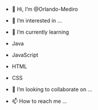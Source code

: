 - 👋 Hi, I’m @Orlando-Mediro
- 👀 I’m interested in ...
- 🌱 I’m currently learning
-   Java
-   JavaScript
-   HTML
-   CSS

- 💞️ I’m looking to collaborate on ...
- 📫 How to reach me ...

<!---
Orlando-Mediro/Orlando-Mediro is a ✨ special ✨ repository because its `README.md` (this file) appears on your GitHub profile.
You can click the Preview link to take a look at your changes.
--->
